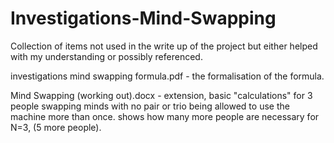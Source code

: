 # Investigations-Mind-Swapping
Collection of items not used in the write up of the project but either helped with my understanding or possibly referenced.

investigations mind swapping formula.pdf - the formalisation of the formula.

Mind Swapping (working out).docx - extension, basic "calculations" for 3 people swapping minds with no pair or trio being allowed to use the machine more than once. shows how many more people are necessary for N=3, (5 more people).
